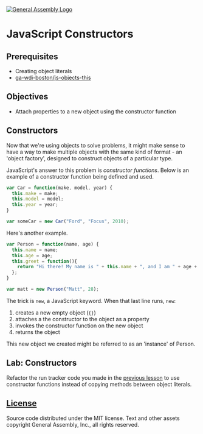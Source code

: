 [![General Assembly Logo](https://camo.githubusercontent.com/1a91b05b8f4d44b5bbfb83abac2b0996d8e26c92/687474703a2f2f692e696d6775722e636f6d2f6b6538555354712e706e67)](https://generalassemb.ly/education/web-development-immersive)

# JavaScript Constructors

## Prerequisites

-   Creating object literals
-   [ga-wdi-boston/js-objects-this](https://github.com/ga-wdi-boston/js-objects-this)

## Objectives

-   Attach properties to a new object using the constructor function

## Constructors

Now that we're using objects to solve problems, it might make sense to have a
way to make multiple objects with the same kind of format - an 'object factory',
designed to construct objects of a particular type.

JavaScript's answer to this problem is _constructor functions_. Below is an
example of a constructor function being defined and used.

```js
var Car = function(make, model, year) {
  this.make = make;
  this.model = model;
  this.year = year;
}

var someCar = new Car("Ford", "Focus", 2010);
```

Here's another example.

```js
var Person = function(name, age) {
  this.name = name;
  this.age = age;
  this.greet = function(){
    return "Hi there! My name is " + this.name + ", and I am " + age + " years old.";
  };
}

var matt = new Person("Matt", 28);
```

The trick is `new`, a JavaScript keyword. When that last line runs, `new`:

1.  creates a new empty object (`{}`)
1.  attaches a the constructor to the object as a property
1.  invokes the constructor function on the new object
1.  returns the object

This new object we created might be referred to as an 'instance' of Person.

## Lab: Constructors

Refactor the run tracker code you made in the [previous
lesson](https://github.com/ga-wdi-boston/js-objects-this) to use constructor
functions instead of copying methods between object literals.

## [License](LICENSE)

Source code distributed under the MIT license. Text and other assets copyright
General Assembly, Inc., all rights reserved.
